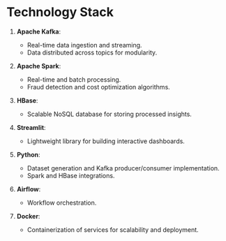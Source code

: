 # Technology Stack

1. **Apache Kafka**:  
   - Real-time data ingestion and streaming.  
   - Data distributed across topics for modularity.

2. **Apache Spark**:  
   - Real-time and batch processing.  
   - Fraud detection and cost optimization algorithms.

3. **HBase**:  
   - Scalable NoSQL database for storing processed insights.

4. **Streamlit**:  
   - Lightweight library for building interactive dashboards.

5. **Python**:  
   - Dataset generation and Kafka producer/consumer implementation.  
   - Spark and HBase integrations.

6. **Airflow**:  
   - Workflow orchestration.

7. **Docker**:  
   - Containerization of services for scalability and deployment.
